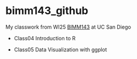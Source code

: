 # bimm143_github

My classwork from WI25 [BIMM143](https://bioboot.github.io/bimm143_W25/) at UC San Diego

- Class04 Introduction to R

- Class05 Data Visualization with ggplot
